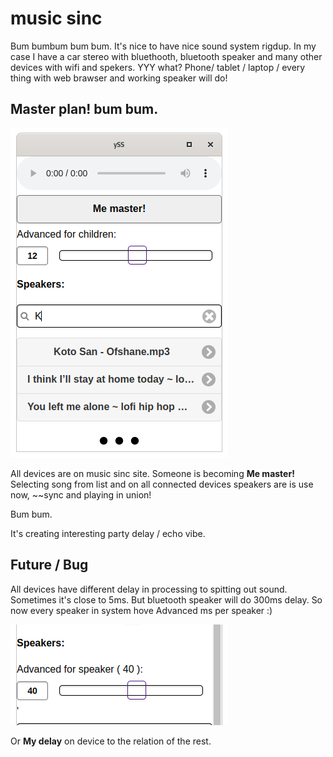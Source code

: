# music sinc

Bum bumbum bum bum. It's nice to have nice sound system rigdup. In my case I have a car stereo with bluethooth, bluetooth speaker and many other devices with wifi and spekers. YYY what? Phone/ tablet / laptop / every thing with web brawser and working speaker will do!

## Master plan! bum bum.

![](./sMainList.png)

All devices are on music sinc site. Someone is becoming **Me master!** Selecting song from list and on all connected devices speakers are is use now, ~~sync and playing in union!

Bum bum.

It's creating interesting party delay / echo vibe.

## Future / Bug

All devices have different delay in processing to spitting out sound. Sometimes it's close to 5ms. But bluetooth speaker will do 300ms delay. So now every speaker in system hove Advanced ms per speaker :)

![](./sSpeakers.png)

Or **My delay** on device to the relation of the rest.
